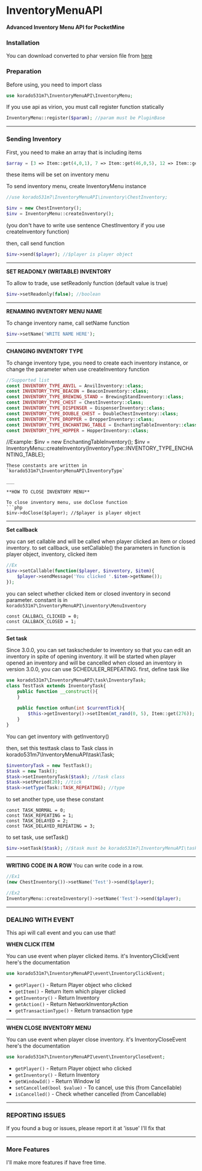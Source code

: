 # InventoryMenuAPI
**Advanced Inventory Menu API for PocketMine**

### Installation
You can download converted to phar version file from [here](https://poggit.pmmp.io/ci/korado531m7/InventoryMenuAPI/InventoryMenuAPI)

### Preparation
Before using, you need to import class
```php
use korado531m7\InventoryMenuAPI\InventoryMenu;
```

If you use api as virion, you must call register function statically
```php
InventoryMenu::register($param); //param must be PluginBase
```

___

### Sending Inventory
First, you need to make an array that is including items
```php
$array = [3 => Item::get(4,0,1), 7 => Item::get(46,0,5), 12 => Item::get(246,0,1), 14 => Item::get(276,0,1)->setCustomName('MysterySword!')];
```
these items will be set on inventory menu

To send inventory menu, create InventoryMenu instance
```php
//use korado531m7\InventoryMenuAPI\inventory\ChestInventory;

$inv = new ChestInventory();
$inv = InventoryMenu::createInventory();
```
(you don't have to write use sentence ChestInventory if you use createInventory function)

then, call send function
```php
$inv->send($player); //$player is player object
```

___

**SET READONLY (WRITABLE) INVENTORY**

To allow to trade, use setReadonly function (default value is true)
```php
$inv->setReadonly(false); //boolean
```

___

**RENAMING INVENTORY MENU NAME**

To change inventory name, call setName function
```php
$inv->setName('WRITE NAME HERE');
```

___

**CHANGING INVENTORY TYPE**

To change inventory type, you need to create each inventory instance, or change the parameter when use createInventory function
```php
//Supported list
const INVENTORY_TYPE_ANVIL = AnvilInventory::class;
const INVENTORY_TYPE_BEACON = BeaconInventory::class;
const INVENTORY_TYPE_BREWING_STAND = BrewingStandInventory::class;
const INVENTORY_TYPE_CHEST = ChestInventory::class;
const INVENTORY_TYPE_DISPENSER = DispenserInventory::class;
const INVENTORY_TYPE_DOUBLE_CHEST = DoubleChestInventory::class;
const INVENTORY_TYPE_DROPPER = DropperInventory::class;
const INVENTORY_TYPE_ENCHANTING_TABLE = EnchantingTableInventory::class;
const INVENTORY_TYPE_HOPPER = HopperInventory::class;
```

//Example:
$inv = new EnchantingTableInventory();
$inv = InventoryMenu::createInventory(InventoryType::INVENTORY_TYPE_ENCHANTING_TABLE);
```
These constants are written in `korado531m7\InventoryMenuAPI\InventoryType`

___

**HOW TO CLOSE INVENTORY MENU**

To close inventory menu, use doClose function
```php
$inv->doClose($player); //$player is player object
```

___

**Set callback**

you can set callable and will be called when player clicked an item or closed inventory.
to set callback, use setCallable()
the parameters in function is player object, inventory, clicked item
```php
//Ex
$inv->setCallable(function($player, $inventory, $item){
    $player->sendMessage('You clicked '.$item->getName());
});
```
you can select whether clicked item or closed inventory in second parameter.
constant is in `korado531m7\InventoryMenuAPI\inventory\MenuInventory`
```
const CALLBACL_CLICKED = 0;
const CALLBACK_CLOSED = 1;
```

___

**Set task**

Since 3.0.0, you can set taskscheduler to inventory so that you can edit an inventory in spite of opening inventory.
it will be started when player opened an inventory and will be cancelled when closed an inventory
in version 3.0.0, you can use SCHEDULER_REPEATING.
first, define task like
```php
use korado531m7\InventoryMenuAPI\task\InventoryTask;
class TestTask extends InventoryTask{
    public function __construct(){
    }
    
    public function onRun(int $currentTick){
        $this->getInventory()->setItem(mt_rand(0, 5), Item::get(276));
    }
}
```
You can get inventory with getInventory()

then, set this testtask class to Task class in korado531m7\InventoryMenuAPI\task\Task;
```php
$inventoryTask = new TestTask();
$task = new Task();
$task->setInventoryTask($task); //task class
$task->setPeriod(20); //tick
$task->setType(Task::TASK_REPEATING); //type
```
to set another type, use these constant
```
const TASK_NORMAL = 0;
const TASK_REPEATING = 1;
const TASK_DELAYED = 2;
const TASK_DELAYED_REPEATING = 3;
```

to set task, use setTask()
```php
$inv->setTask($task); //$task must be korado531m7\InventoryMenuAPI\task\Task
```

___

**WRITING CODE IN A ROW**
You can write code in a row.
```php
//Ex1
(new ChestInventory())->setName('Test')->send($player);

//Ex2
InventoryMenu::createInventory()->setName('Test')->send($player);
```

___

### DEALING WITH EVENT
This api will call event and you can use that!

**WHEN CLICK ITEM**

You can use event when player clicked items.
it's InventoryClickEvent
here's the documentation
```php
use korado531m7\InventoryMenuAPI\event\InventoryClickEvent;
```
* `getPlayer()`          - Return Player object who clicked
* `getItem()`            - Return Item which player clicked
* `getInventory()`       - Return Inventory
* `getAction()`          - Return NetworkInventoryAction
* `getTransactionType()` - Return transaction type

___

**WHEN CLOSE INVENTORY MENU**

You can use event when player close inventory.
it's InventoryCloseEvent
here's the documentation
```php
use korado531m7\InventoryMenuAPI\event\InventoryCloseEvent;
```
* `getPlayer()`                     - Return Player object who clicked
* `getInventory()`                  - Return Inventory
* `getWindowId()`                   - Return Window Id
* `setCancelled(bool $value)`       - To cancel, use this     (from Cancellable)
* `isCancelled()`                   - Check whether cancelled (from Cancellable)

___

### REPORTING ISSUES
If you found a bug or issues, please report it at 'issue'
I'll fix that

___

### More Features
I'll make more features if have free time.